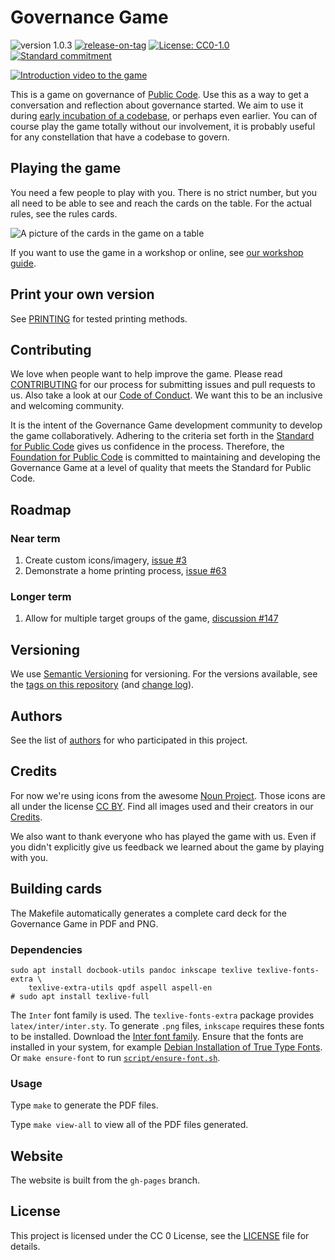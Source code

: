 # Governance Game

<!-- SPDX-License-Identifier: CC0-1.0 -->
<!-- SPDX-FileCopyrightText: 2019-2023 The Foundation for Public Code <info@publiccode.net> -->

![version 1.0.3](https://img.shields.io/badge/version-1.0.3-gree.svg)
[![release-on-tag](https://github.com/publiccodenet/governance-game/actions/workflows/release-on-tag.yml/badge.svg)](https://github.com/publiccodenet/governance-game/actions/workflows/release-on-tag.yml)
[![License: CC0-1.0](https://img.shields.io/badge/License-CC0_1.0-lightgrey.svg)](http://creativecommons.org/publicdomain/zero/1.0/)
[![Standard commitment](https://raw.githubusercontent.com/publiccodenet/standard/develop/assets/standard-for-public-code-commitment.svg)](#contributing)

[![Introduction video to the game](images/video-preview.jpg)](https://www.youtube.com/watch?v=Dt0WFla4eeM)

This is a game on governance of [Public Code](https://about.publiccode.net/glossary/public-code-definition.html).
Use this as a way to get a conversation and reflection about governance started.
We aim to use it during [early incubation of a codebase](https://about.publiccode.net/activities/codebase-stewardship/product-assets-for-early-incubation.html), or perhaps even earlier.
You can of course play the game totally without our involvement, it is probably useful for any constellation that have a codebase to govern.

## Playing the game

You need a few people to play with you.
There is no strict number, but you all need to be able to see and reach the cards on the table.
For the actual rules, see the rules cards.

![A picture of the cards in the game on a table](images/cards-640px.jpg)

If you want to use the game in a workshop or online, see [our workshop guide](https://about.publiccode.net/activities/supporting-codebase-governance/game/run-governance-game-workshop.html).

## Print your own version

See [PRINTING](PRINTING.md) for tested printing methods.

## Contributing

We love when people want to help improve the game.
Please read [CONTRIBUTING](CONTRIBUTING.md) for our process for submitting issues and pull requests to us.
Also take a look at our [Code of Conduct](CODE_OF_CONDUCT.md).
We want this to be an inclusive and welcoming community.

It is the intent of the Governance Game development community to develop the game collaboratively.
Adhering to the criteria set forth in the [Standard for Public Code](https://standard.publiccode.net/) gives us confidence in the process.
Therefore, the [Foundation for Public Code](https://publiccode.net/) is committed to maintaining and developing the Governance Game at a level of quality that meets the Standard for Public Code.

## Roadmap

### Near term

1. Create custom icons/imagery, [issue #3](https://github.com/publiccodenet/governance-game/issues/3)
1. Demonstrate a home printing process, [issue #63](https://github.com/publiccodenet/governance-game/issues/63)

### Longer term

1. Allow for multiple target groups of the game, [discussion #147](https://github.com/publiccodenet/governance-game/discussions/147)

## Versioning

We use [Semantic Versioning](http://semver.org/) for versioning.
For the versions available, see the [tags on this repository](https://github.com/publiccodenet/governance-game/tags) (and [change log](CHANGELOG.md)).

## Authors

See the list of [authors](AUTHORS.md) for who participated in this project.

## Credits

For now we're using icons from the awesome [Noun Project](https://thenounproject.com).
Those icons are all under the license [CC BY](https://creativecommons.org/licenses/by/3.0/us/legalcode).
Find all images used and their creators in our [Credits](CREDITS.md).

We also want to thank everyone who has played the game with us.
Even if you didn't explicitly give us feedback we learned about the game by playing with you.

## Building cards

The Makefile automatically generates a complete card deck for the Governance Game in PDF and PNG.

### Dependencies

```
sudo apt install docbook-utils pandoc inkscape texlive texlive-fonts-extra \
	texlive-extra-utils qpdf aspell aspell-en
# sudo apt install texlive-full
```

The `Inter` font family is used.
The `texlive-fonts-extra` package provides `latex/inter/inter.sty`.
To generate `.png` files, `inkscape` requires these fonts to be installed.
Download the [Inter font family](https://fonts.google.com/specimen/Inter).
Ensure that the fonts are installed in your system, for example
[Debian Installation of True Type Fonts](https://wiki.debian.org/TrueType#Installation_of_True_Type_Fonts).
Or `make ensure-font` to run [`script/ensure-font.sh`](script/ensure-font.sh).

### Usage

Type `make` to generate the PDF files.

Type `make view-all` to view all of the PDF files generated.

## Website

The website is built from the `gh-pages` branch.

## License

This project is licensed under the CC 0 License, see the [LICENSE](LICENSE) file for details.
